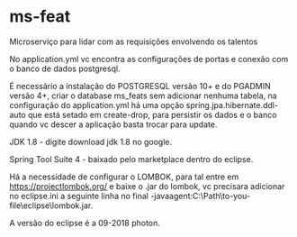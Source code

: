 # ms-feat
Microserviço para lidar com as requisições envolvendo os talentos


No application.yml vc encontra as configurações de portas e conexão com o banco de dados postgresql.

É necessário a instalação do POSTGRESQL versão 10+ e do PGADMIN versão 4+, criar o database ms_feats sem adicionar nenhuma tabela, na configuração do application.yml há uma opção spring.jpa.hibernate.ddl-auto que está setado em create-drop, para persistir os dados e o banco quando vc descer a aplicação basta trocar para update.


JDK 1.8 - digite download jdk 1.8 no google.

Spring Tool Suite 4 - baixado pelo marketplace dentro do eclipse.

Há a necessidade de configurar o LOMBOK, para tal entre em https://projectlombok.org/ e baixe o .jar do lombok, vc precisara adicionar no eclipse.ini a seguinte linha no final -javaagent:C:\Path\to-you-file\eclipse\lombok.jar.

A versão do eclipse é a 09-2018 photon.
